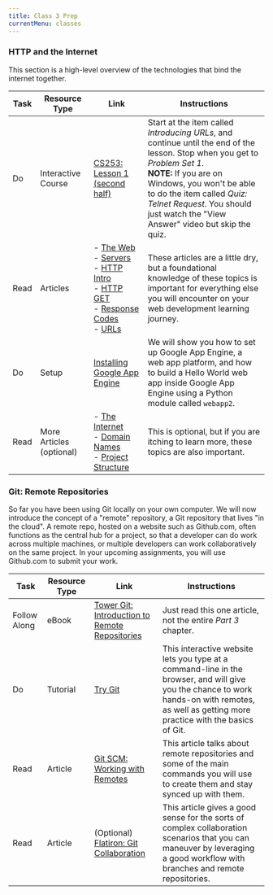 ```yaml
---
title: Class 3 Prep
currentMenu: classes
---
```



### HTTP and the Internet

This section is a high-level overview of the technologies that bind the internet together.

Task | Resource Type | Link | Instructions
|----|---------------|------|-------------|
Do | Interactive Course | [CS253: Lesson 1 (second half)][lesson-1-second-half] | Start at the item called *Introducing URLs*, and continue until the end of the lesson. Stop when you get to *Problem Set 1*. <br> **NOTE:** If you are on Windows, you won't be able to do the item called *Quiz: Telnet Request*. You should just watch the "View Answer" video but skip the quiz.
Read | Articles | - [The Web][how-the-web-works] <br> - [Servers][what-is-a-web-server] <br> - [HTTP Intro][http-basic-introduction] <br> - [HTTP GET][http-lets-get-it-on] <br> - [Response Codes][http-response-codes] <br> - [URLs][what-is-a-url] | These articles are a little dry, but a foundational knowledge of these topics is important for everything else you will encounter on your web development learning journey.
Do | Setup | [Installing Google App Engine][installing-google-app-engine] | We will show you how to set up Google App Engine, a web app platform, and how to build a Hello World web app inside Google App Engine using a Python module called `webapp2`.
Read | More Articles (optional) | - [The Internet][how-does-the-internet-work] <br> - [Domain Names][what-is-a-domain-name] <br> - [Project Structure][dealing-with-files] | This is optional, but if you are itching to learn more, these topics are also important.

[gae-walkthrough]: https://www.youtube.com/watch?v=KSFaeLRZNE8


### Git: Remote Repositories

So far you have been using Git locally on your own computer. We will now introduce the concept of a "remote" repository, a Git repository that lives "in the cloud". A remote repo, hosted on a website such as Github.com, often functions as the central hub for a project, so that a developer can do work across multiple machines, or multiple developers can work collaboratively on the same project. In your upcoming assignments, you will use Github.com to submit your work.

Task | Resource Type | Link | Instructions
|----|---------------|------|-------------|
Follow Along | eBook | [Tower Git: Introduction to Remote Repositories][tower-intro-remotes] | Just read this one article, not the entire *Part 3* chapter.
Do | Tutorial | [Try Git][try-git] | This interactive website lets you type at a command-line in the browser, and will give you the chance to work hands-on with remotes, as well as getting more practice with the basics of Git.
Read | Article | [Git SCM: Working with Remotes][scm-remotes] | This article talks about remote repositories and some of the main commands you will use to create them and stay synced up with them.
Read | Article | (Optional) [Flatiron: Git Collaboration][flatiron-collab] | This article gives a good sense for the sorts of complex collaboration scenarios that you can maneuver by leveraging a good workflow with branches and remote repositories.

[tower-intro-remotes]: https://www.git-tower.com/learn/git/ebook/en/command-line/remote-repositories/introduction#start
[flatiron-remotes]: https://learn.co/lessons/git-remotes-with-github-readme
[flatiron-remotes-codealong]: https://learn.co/lessons/git-remote-code-along
[flatiron-collab]: https://learn.co/lessons/git-collaboration-readme
[scm-remotes]: https://git-scm.com/book/en/v2/Git-Basics-Working-with-Remotes
[try-git]: https://try.github.io/

[tower-part3]: https://www.git-tower.com/learn/git/ebook/en/command-line/remote-repositories/introduction#start

[lesson-1-second-half]: https://classroom.udacity.com/courses/cs253/lessons/48737165/concepts/487014040923#

[how-the-web-works]: https://developer.mozilla.org/en-US/Learn/Getting_started_with_the_web/How_the_Web_works
[http-basic-introduction]: https://dev.opera.com/articles/http-basic-introduction/
[http-lets-get-it-on]: https://dev.opera.com/articles/http-lets-get-it-on/
[http-response-codes]: https://dev.opera.com/articles/http-response-codes/
[what-is-a-web-server]: https://developer.mozilla.org/en-US/Learn/Common_questions/What_is_a_web_server
[what-is-a-url]: https://developer.mozilla.org/en-US/Learn/Common_questions/What_is_a_URL

[what-is-a-domain-name]: https://developer.mozilla.org/en-US/Learn/Common_questions/What_is_a_domain_name
[how-does-the-internet-work]: https://developer.mozilla.org/en-US/Learn/Common_questions/How_does_the_Internet_work
[dealing-with-files]: https://developer.mozilla.org/en-US/Learn/Getting_started_with_the_web/Dealing_with_files

[installing-google-app-engine]: ./installing-google-app-engine/
